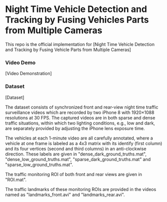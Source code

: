 # Night Time Vehicle Detection and Tracking by Fusing Vehicles Parts from Multiple Cameras

This repo is the official implementation for [Night Time Vehicle Detection and Tracking by Fusing Vehicle Parts from Multiple Cameras]

### Video Demo
[Video Demonstration]

### Dataset
[Dataset]

The dataset consists of synchronized front and rear-view night time traffic surveillance videos which are recorded by two iPhone 8 with 1920×1088 resolutions at 30 FPS. The captured videos are in both sparse and dense traffic situations, within which two lighting conditions, e.g., low and dark, are separately provided by adjusting the iPhone lens exposure time. 

The vehicles at each 1-minute video are all carefully annotated, where a vehicle at one frame is labeled as a 4x3 matrix with its identify (first column) and its four vertices (second and third columns) in an anti-clockwise direction. These labels are given in "dense_dark_ground_truths.mat", "dense_low_ground_truths.mat", "sparse_dark_ground_truths.mat" and "sparse_low_ground_truths.mat". 

The traffic monitoring ROI of both front and rear views are given in "ROI.mat". 

The traffic landmarks of these monitoring ROIs are provided in the videos named as "landmarks_front.avi" and "landmarks_rear.avi".  
